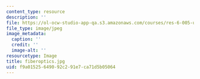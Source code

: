 ```yaml
---
content_type: resource
description: ''
file: https://ol-ocw-studio-app-qa.s3.amazonaws.com/courses/res-6-005-understanding-lasers-and-fiberoptics-spring-2008/f9a01525649092c291e7ca71d5b05064_fiberoptics.jpg
file_type: image/jpeg
image_metadata:
  caption: ''
  credit: ''
  image-alt: ''
resourcetype: Image
title: fiberoptics.jpg
uid: f9a01525-6490-92c2-91e7-ca71d5b05064
---
```

